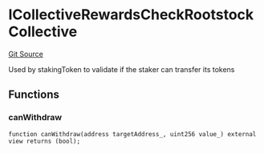 # ICollectiveRewardsCheckRootstockCollective
[Git Source](https://github.com/RootstockCollective/collective-rewards-sc/blob/dddd380a18864fe36c9ec409abd3170e82ca6a46/src/interfaces/ICollectiveRewardsCheckRootstockCollective.sol)

Used by stakingToken to validate if the staker can transfer its tokens


## Functions
### canWithdraw


```solidity
function canWithdraw(address targetAddress_, uint256 value_) external view returns (bool);
```

